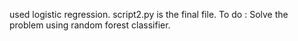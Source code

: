used logistic regression.
script2.py is the final file.
To do :
      Solve the problem using random forest classifier.
      
